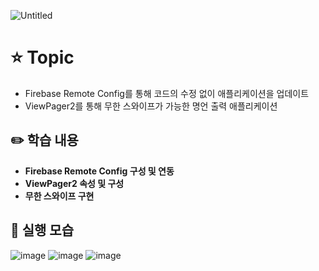
![Untitled](https://user-images.githubusercontent.com/89020936/158769368-a88864af-52d8-4837-bb30-7463e8ee0572.png)

# ⭐ Topic

- Firebase Remote Config를 통해 코드의 수정 없이 애플리케이션을 업데이트
- ViewPager2를 통해 무한 스와이프가 가능한 명언 출력 애플리케이션

## ✏️ 학습 내용

- **Firebase Remote Config 구성 및 연동**
- **ViewPager2 속성 및 구성**
- **무한 스와이프 구현**

## 📲 실행 모습
![image](https://user-images.githubusercontent.com/89020936/158769390-70bbf71d-ec70-4114-87c3-1a2b35adb74c.png)
![image](https://user-images.githubusercontent.com/89020936/158769406-e50323bc-05f7-49a5-b8a3-098671d1fd81.png)
![image](https://user-images.githubusercontent.com/89020936/158769422-aefa9f74-b4a1-4f75-a93b-779917222664.png)
